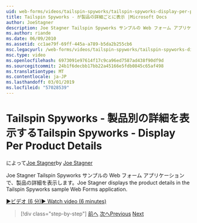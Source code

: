 ```yaml
---
uid: web-forms/videos/tailspin-spyworks/tailspin-spyworks-display-per-product-details
title: Tailspin Spyworks - が製品の詳細ごとに表示 |Microsoft Docs
author: JoeStagner
description: Joe Stagner Tailspin Spyworks サンプルの Web フォーム アプリケーションで、製品の詳細を表示します。
ms.author: riande
ms.date: 06/09/2010
ms.assetid: cc1ae79f-69ff-445a-a789-b5da2b255cb6
msc.legacyurl: /web-forms/videos/tailspin-spyworks/tailspin-spyworks-display-per-product-details
msc.type: video
ms.openlocfilehash: 6973091e97614f17c9ca96ed7587ad438f90df9d
ms.sourcegitcommit: 24b1f6decbb17bb22a45166e5fdb0845c65af498
ms.translationtype: MT
ms.contentlocale: ja-JP
ms.lasthandoff: 03/01/2019
ms.locfileid: "57028539"
---
```

<a name="tailspin-spyworks---display-per-product-details"></a><span data-ttu-id="2f598-103">Tailspin Spyworks - 製品別の詳細を表示する</span><span class="sxs-lookup"><span data-stu-id="2f598-103">Tailspin Spyworks - Display Per Product Details</span></span>
====================
<span data-ttu-id="2f598-104">によって[Joe Stagner](https://github.com/JoeStagner)</span><span class="sxs-lookup"><span data-stu-id="2f598-104">by [Joe Stagner](https://github.com/JoeStagner)</span></span>

<span data-ttu-id="2f598-105">Joe Stagner Tailspin Spyworks サンプルの Web フォーム アプリケーションで、製品の詳細を表示します。</span><span class="sxs-lookup"><span data-stu-id="2f598-105">Joe Stagner displays the product details in the Tailspin Spyworks sample Web Forms application.</span></span>

[<span data-ttu-id="2f598-106">&#9654;ビデオ (6 分)</span><span class="sxs-lookup"><span data-stu-id="2f598-106">&#9654; Watch video (6 minutes)</span></span>](https://channel9.msdn.com/Blogs/ASP-NET-Site-Videos/tailspin-spyworks-display-per-product-details)

> [!div class="step-by-step"]
> <span data-ttu-id="2f598-107">[前へ](tailspin-spyworks-display-the-product-list.md)
> [次へ](tailspin-spyworks-adding-items-to-the-shopping-cart.md)</span><span class="sxs-lookup"><span data-stu-id="2f598-107">[Previous](tailspin-spyworks-display-the-product-list.md)
[Next](tailspin-spyworks-adding-items-to-the-shopping-cart.md)</span></span>
